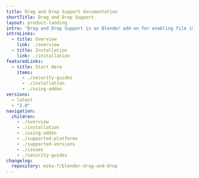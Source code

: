 ```yaml
---
title: Drag and Drop Support documentation
shortTitle: Drag and Drop Support
layout: product-landing
intro: "Drag and Drop Support is an Blender add-on for enabling file imports by drag-and-drop via Explorer."
introLinks:
  - title: Overview
    link: ./overview
  - title: Installation
    link: ./installation
featuredLinks:
  - title: Start Here
    items:
      - ./security-guides
      - ./installation
      - ./using-addon
versions:
  - latest
  - "2.0"
navigation:
  children:
    - ./overview
    - ./installation
    - ./using-addon
    - ./supported-platforms
    - ./supported-versions
    - ./issues
    - ./security-guides
changelog:
  repository: mika-f/blender-drag-and-drop
---
```

